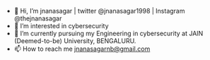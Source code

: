 - 👋 Hi, I’m jnanasagar | twitter @jnanasagar1998 | Instagram @thejnanasagar
- 👀 I’m interested in cybersecurity 
- 🌱 I’m currently pursuing my Engineering in cybersecurity at JAIN (Deemed-to-be) University, BENGALURU.
- 📫 How to reach me jnanasagarnb@gmail.com

<!---
jnanasaj/jnanasaj is a ✨ special ✨ repository because its `README.md` (this file) appears on your GitHub profile.
You can click the Preview link to take a look at your changes.
--->
